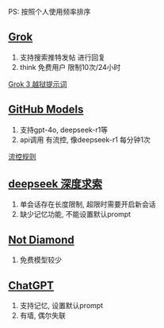 PS: 按照个人使用频率排序

## [Grok](https://x.com/i/grok)

1. 支持搜索推特发帖 进行回复
2. think 免费用户 限制10次/24小时

[Grok 3 越狱提示词](https://baoyu.io/blog/grok-3-jailbreak-prompts-cn)

## [GitHub Models](https://github.com/marketplace/models) 

1. 支持gpt-4o, deepseek-r1等
2. api调用 有流控, 像deepseek-r1 每分钟1次

[流控规则](https://docs.github.com/en/github-models/prototyping-with-ai-models#rate-limits)

## [deepseek 深度求索](https://chat.deepseek.com/) 

1. 单会话存在长度限制, 超限时需要开启新会话
2. 缺少记忆功能, 不能设置默认prompt

## [Not Diamond](https://chat.notdiamond.ai/)

1. 免费模型较少

## [ChatGPT](https://chatgpt.com/)

1. 支持记忆, 设置默认prompt
2. 有墙, 偶尔失联